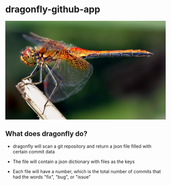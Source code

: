 # dragonfly-github-app

![](assets/dragonfly.jpeg)

## What does dragonfly do?

* dragonfly will scan a git repository and return a json file filled with certain commit data

* The file will contain a json dictionary with files as the keys

* Each file will have a number, which is the total number of commits that had the words "fix", "bug", or "issue"